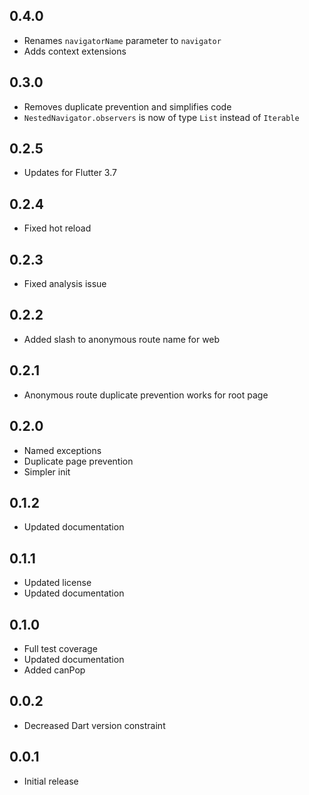 ## 0.4.0
- Renames `navigatorName` parameter to `navigator`
- Adds context extensions
## 0.3.0
- Removes duplicate prevention and simplifies code
- `NestedNavigator.observers` is now of type `List` instead of `Iterable`

## 0.2.5
- Updates for Flutter 3.7

## 0.2.4
- Fixed hot reload

## 0.2.3
- Fixed analysis issue

## 0.2.2
- Added slash to anonymous route name for web

## 0.2.1
- Anonymous route duplicate prevention works for root page

## 0.2.0
- Named exceptions
- Duplicate page prevention
- Simpler init

## 0.1.2
- Updated documentation

## 0.1.1
- Updated license
- Updated documentation

## 0.1.0
- Full test coverage
- Updated documentation
- Added canPop

## 0.0.2
- Decreased Dart version constraint

## 0.0.1
- Initial release